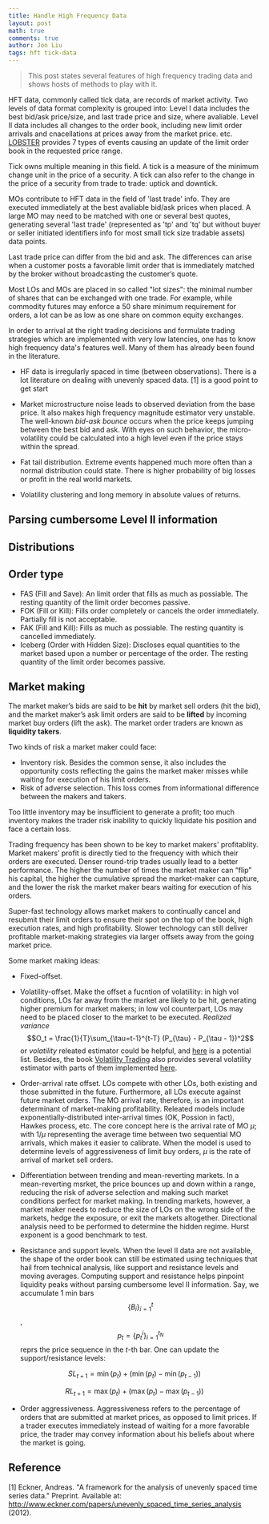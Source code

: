 ```yaml
---
title: Handle High Frequency Data
layout: post
math: true
comments: true
author: Jon Liu
tags: hft tick-data
---
```


> This post states several features of high frequency trading data and shows hosts of methods to play with it.

HFT data, commonly called tick data, are records of market activity. Two levels of data format complexity is grouped into: Level I data includes the best bid/ask price/size, and last trade price and size, where avaliable. Level II data includes all changes to the order book, including new limit order arrivals and cnacellations at prices away from the market price. etc. [LOBSTER](https://lobsterdata.com/info/DataStructure.php) provides 7 types of events causing an update of the limit order book in the requested price range.

Tick owns multiple meaning in this field. A tick is a measure of the minimum change unit in the price of a security. A tick can also refer to the change in the price of a security from trade to trade: uptick and downtick.

MOs contribute to HFT data in the field of 'last trade' info. They are executed immediately at the best avaliable bid/ask prices when placed. A large MO may need to be matched with one or several best quotes, generating several 'last trade' (represented as 'tp' and 'tq' but without buyer or seller initiated identifiers info for most small tick size tradable assets) data points.

Last trade price can differ from the bid and ask. The differences can arise when a customer posts a favorable limit order that is immediately matched by the broker without broadcasting the customer’s quote.

Most LOs and MOs are placed in so called "lot sizes": the minimal number of shares
that can be exchanged with one trade. For example, while commodity futures may enforce a 50 share minimum requirement for orders, a lot can be as low as one share on common equity exchanges.

In order to arrival at the right trading decisions and formulate trading strategies which are implemented with very low latencies, one has to know high frequency data's features well. Many of them has already been found in the literature.

- HF data is irregularly spaced in time (between observations). There is a lot literature on dealing with unevenly spaced data. [1] is a good point to get start

- Market microstructure noise leads to observed deviation from the base price. It also makes high frequency magnitude estimator very unstable. The well-known *bid-ask bounce* occurs when the price keeps jumping between the best bid and ask. With eyes  on such behavior, the micro-volatility could be calculated into a high level even if the price stays within the spread.

- Fat tail distribution. Extreme events happened much more often than a normal distribution could state. There is higher probability of big losses or profit in the real world markets.

- Volatility clustering and long memory in absolute values of returns.

## Parsing cumbersome Level II information

## Distributions

## Order type
- FAS (Fill and Save): An limit order that fills as much as possiable. The resting quantity of the limit order becomes passive.
- FOK (Fill or Kill): Fills order completely or cancels the order immediately. Partially fill is not acceptable.
- FAK (Fill and Kill): Fills as much as possiable. The resting quantity is cancelled immediately.
- Iceberg (Order with Hidden Size): Discloses equal quantities to the market based upon a number or percentage of the order. The resting quantity of the limit order becomes passive.

## Market making

The market maker’s bids are said to be **hit** by market sell orders (hit the bid), and the market maker’s ask limit orders are said to be **lifted** by incoming market buy orders (lift the ask). The market order traders are known as **liquidity takers**.

Two kinds of risk a market maker could face:
- Inventory risk. Besides the common sense, it also includes the opportunity costs reflecting the gains the market maker misses while waiting for execution of his limit orders.
- Risk of adverse selection. This loss comes from informational difference between the makers and takers.

Too little inventory may be insufficient to generate a profit; too much inventory makes the trader risk inability to quickly liquidate his position and face a certain loss.

Trading frequency has been shown to be key to market makers' profitablity. Market makers’ profit is directly tied to the frequency with which their orders are executed. Denser round-trip trades usually lead to a better performance. The higher the number of times the market maker can “flip” his capital, the higher the cumulative spread the market-maker can capture, and the lower the risk the market maker bears waiting for execution of his orders.

Super-fast technology allows market makers to continually cancel and resubmit their limit orders to ensure their spot on the top of the book, high execution rates, and high profitability. Slower technology can still deliver profitable market-making strategies via larger offsets away from the going market price.

Some market making ideas:
- Fixed-offset.
- Volatility-offset. Make the offset a fucntion of volatiliity: in high vol conditions, LOs far away from the market are likely to be hit, generating higher premium for market makers; in low vol counterpart, LOs may need to be placed closer to the market to be executed. *Realized variance* $$O_t = \frac{1}{T}\sum_{\tau=t-1}^{t-T} (P_{\tau} - P_{\tau - 1})^2$$ or *volatility* releated estimator could be helpful, and [here](https://realized.oxford-man.ox.ac.uk/documentation/estimators) is a potential list. Besides, the book [Volatility Trading](https://www.amazon.com/Volatility-Trading-CD-ROM-Euan-Sinclair/dp/0470181990) also provides several volatility estimator with parts of them implemented [here](https://github.com/jasonstrimpel/volatility-trading).

- Order-arrival rate offset. LOs compete with other LOs, both existing and those submitted in the future. Furthermore, all LOs execute against future market orders. The MO arrival rate, therefore, is an important determinant of market-making profitability. Releated models include exponentially-distributed inter-arrival times (OK, Possion in fact), Hawkes process, etc. The core concept here is the arrival rate of MO $\mu$; with $1/\mu$ representing the average time between two sequential MO arrivals, which makes it easier to calibrate.  When the model is used to determine levels of aggressiveness of limit buy orders, $\mu$ is the rate of arrival of market sell orders.

- Differentiation between trending and mean-reverting markets. In a mean-reverting msrket, the price bounces up and down within a range, reducing the risk of adverse selection and making such market conditions perfect for market making. In trending markets, however, a market maker needs to reduce the size of LOs on the wrong side of the markets, hedge the exposure, or exit the markets altogether. Directional analysis need to be performed to determine the hidden regime. Hurst exponent is a good benchmark to test.

- Resistance and support levels. When the level II data are not available, the shape of the order book can still be estimated using techniques that hail from technical analysis, like support and resistance levels and moving averages. Computing support and resistance helps pinpoint liquidity peaks without parsing cumbersome level II information. Say, we accumulate 1 min bars $$\{B_i\}_{i=1}^t$$, $$p_t=\{p_t^i\}_{i=1}^{t_N}$$ reprs the price sequence in the $t$-th bar. One can update the support/resistance levels:

$$
SL_{t+1} = \min(p_t) + (\min(p_t) - \min(p_{t-1}))
$$

$$
RL_{t+1} = \max(p_t) + (\max(p_t) - \max(p_{t-1}))
$$

- Order aggressiveness. Aggressiveness refers to the percentage of orders that are submitted at market prices, as opposed to limit prices. If a trader executes immediately instead of waiting for a more favorable price, the trader may convey information about his beliefs about where the market is going.

## Reference
[1] Eckner, Andreas. "A framework for the analysis of unevenly spaced time series data." Preprint. Available at: http://www.eckner.com/papers/unevenly_spaced_time_series_analysis (2012).
